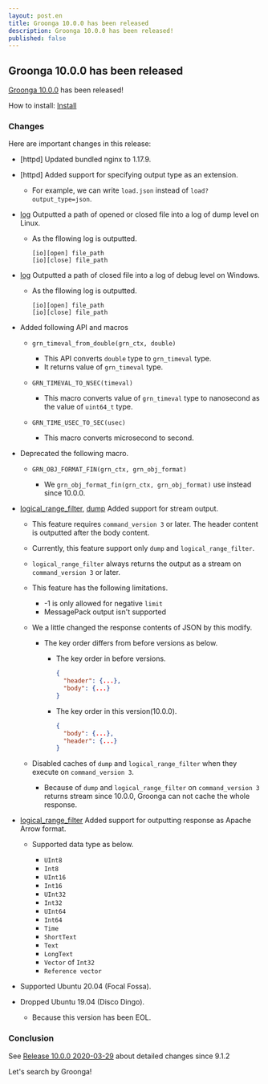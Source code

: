 ```yaml
---
layout: post.en
title: Groonga 10.0.0 has been released
description: Groonga 10.0.0 has been released!
published: false
---
```


## Groonga 10.0.0 has been released

[Groonga 10.0.0](/docs/news.html#release-10-0-0) has been released!

How to install: [Install](/docs/install.html)

### Changes

Here are important changes in this release:

* [httpd] Updated bundled nginx to 1.17.9.

* [httpd] Added support for specifying output type as an extension.

  * For example, we can write `load.json` instead of `load?output_type=json`.

* [log](/docs/reference/log.html) Outputted a path of opened or closed file into a log of dump level on Linux.

  * As the fllowing log is outputted.

    ```
    [io][open] file_path
    [io][close] file_path
    ```

* [log](/docs/reference/log.html) Outputted a path of closed file into a log of debug level on Windows.  

  * As the fllowing log is outputted.

    ```
    [io][open] file_path
    [io][close] file_path
    ```

* Added following API and macros

  * `grn_timeval_from_double(grn_ctx, double)`

    * This API converts `double` type to `grn_timeval` type.
    * It returns value of `grn_timeval` type.

  * `GRN_TIMEVAL_TO_NSEC(timeval)`

    * This macro converts value of `grn_timeval` type to nanosecond as the value of `uint64_t` type.

  * `GRN_TIME_USEC_TO_SEC(usec)`

    * This macro converts microsecond to second.

* Deprecated the following macro.

  * `GRN_OBJ_FORMAT_FIN(grn_ctx, grn_obj_format)`

    * We `grn_obj_format_fin(grn_ctx, grn_obj_format)` use instead since 10.0.0.

* [logical_range_filter](/docs/reference/commands/logical_range_filter.html), [dump](/docs/reference/commands/dump.html) Added support for stream output.

  * This feature requires `command_version 3` or later. The header content is outputted after the body content.
  * Currently, this feature support only `dump` and `logical_range_filter`.
  * `logical_range_filter` always returns the output as a stream on `command_version 3` or later.
  * This feature has the following limitations.

    * -1 is only allowed for negative `limit`
    * MessagePack output isn't supported

  * We a little changed the response contents of JSON by this modify.

    * The key order differs from before versions as below.

      * The key order in before versions.

        ```json
        {
          "header": {...},
          "body": {...}
        }
        ```

      * The key order in this version(10.0.0).

        ```json
        {
          "body": {...},
          "header": {...}
        }
        ```

  * Disabled caches of `dump` and `logical_range_filter` when they execute on `command_version 3`.

    * Because of `dump` and `logical_range_filter` on `command_version 3` returns stream since 10.0.0, Groonga can not cache the whole response.

* [logical_range_filter](/docs/reference/commands/logical_range_filter.html) Added support for outputting response as Apache Arrow format.

  * Supported data type as below.

    * `UInt8`
    * `Int8`
    * `UInt16`
    * `Int16`
    * `UInt32`
    * `Int32`
    * `UInt64`
    * `Int64`
    * `Time`
    * `ShortText`
    * `Text`
    * `LongText`
    * `Vector` of `Int32`
    * `Reference vector`

* Supported Ubuntu 20.04 (Focal Fossa).

* Dropped Ubuntu 19.04 (Disco Dingo).

  * Because this version has been EOL.

### Conclusion

See [Release 10.0.0 2020-03-29](/docs/news.html#release-10.0.0) about detailed changes since 9.1.2

Let's search by Groonga!
